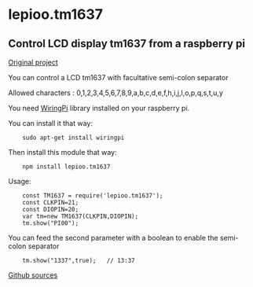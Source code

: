# lepioo.tm1637

## Control LCD display tm1637 from a raspberry pi

[Original project](https://github.com/thesadabc/raspberrypi-tm1637-4display)

You can control a LCD tm1637 with facultative semi-colon separator  

Allowed characters : 0,1,2,3,4,5,6,7,8,9,a,b,c,d,e,f,h,i,j,l,o,p,q,s,t,u,y

You need [WiringPi](http://wiringpi.com/download-and-install/) library installed on your raspberry pi.

You can install it that way:
```
    sudo apt-get install wiringpi
```
Then install this module that way:
```
    npm install lepioo.tm1637
```

Usage:
```
    const TM1637 = require('lepioo.tm1637');
    const CLKPIN=21;
    const DIOPIN=20;
    var tm=new TM1637(CLKPIN,DIOPIN);
    tm.show("PI00");
```
You can feed the second parameter with a boolean to enable the semi-colon separator
```
    tm.show("1337",true);   // 13:37
```

[Github sources](https://github.com/lePioo/PiooJSTools)